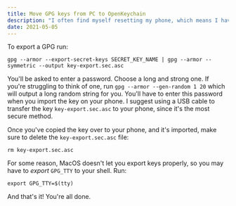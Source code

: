 ```yaml
---
title: Move GPG keys from PC to OpenKeychain
description: "I often find myself resetting my phone, which means I have to reimport my GPG keys from my PC to the phone. And _every single time_, I go to the OpenKeychain FAQs to find the one command I need to run. So instead of doing that, I've throw that command here."
date: 2021-05-05
---
```


To export a GPG run:

```shell
gpg --armor --export-secret-keys SECRET_KEY_NAME | gpg --armor --symmetric --output key-export.sec.asc
```

You'll be asked to enter a password. Choose a long and strong one. If you're struggling to think of one, run `gpg --armor --gen-random 1 20` which will output a long random string for you. You'll have to enter this password when you import the key on your phone. I suggest using a USB cable to transfer the key `key-export.sec.asc` to your phone, since it's the most secure method.

Once you've copied the key over to your phone, and it's imported, make sure to delete the `key-export.sec.asc` file:

```shell
rm key-export.sec.asc
```

For some reason, MacOS doesn't let you export keys properly, so you may have to _export_ `GPG_TTY` to your shell. Run:

```shell
export GPG_TTY=$(tty)
```

And that's it! You're all done.

